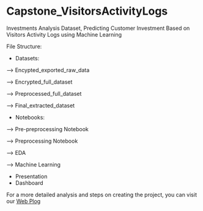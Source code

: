 # Capstone_VisitorsActivityLogs

Investments Analysis Dataset, Predicting Customer Investment Based on Visitors Activity Logs using Machine Learning

File Structure:
- Datasets:

--> Encypted_exported_raw_data

--> Encrypted_full_dataset

--> Preprocessed_full_dataset

--> Final_extracted_dataset

- Notebooks:

--> Pre-preprocessing Notebook 

--> Preprocessing Notebook

--> EDA

--> Machine Learning

- Presentation
- Dashboard

For a more detailed analysis and steps on creating the project, you can visit our [Web Plog](https://medium.com/@raghdution/investments-analysis-dataset-predicting-customer-investment-based-on-visitors-activity-logs-using-b725ad1fa559)
